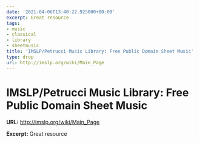 ```yaml
---
date: '2021-04-06T13:40:22.925000+00:00'
excerpt: Great resource
tags:
- music
- classical
- library
- sheetmusic
title: 'IMSLP/Petrucci Music Library: Free Public Domain Sheet Music'
type: drop
url: http://imslp.org/wiki/Main_Page
---
```


# IMSLP/Petrucci Music Library: Free Public Domain Sheet Music

**URL:** http://imslp.org/wiki/Main_Page

**Excerpt:** Great resource
